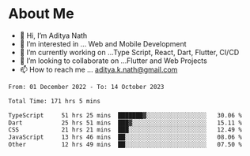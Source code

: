 # About Me

- 👋 Hi, I’m Aditya Nath
- 👀 I’m interested in ... Web and Mobile Development
- 🌱 I’m currently working on ...Type Script, React, Dart, Flutter, CI/CD
- 💞️ I’m looking to collaborate on ...Flutter and Web Projects
- 📫 How to reach me ... aditya.k.nath@gmail.com

<!--START_SECTION:waka-->

```txt
From: 01 December 2022 - To: 14 October 2023

Total Time: 171 hrs 5 mins

TypeScript     51 hrs 25 mins  ███████▓░░░░░░░░░░░░░░░░░   30.06 %
Dart           25 hrs 51 mins  ███▓░░░░░░░░░░░░░░░░░░░░░   15.11 %
CSS            21 hrs 21 mins  ███░░░░░░░░░░░░░░░░░░░░░░   12.49 %
JavaScript     13 hrs 46 mins  ██░░░░░░░░░░░░░░░░░░░░░░░   08.06 %
Other          12 hrs 49 mins  ██░░░░░░░░░░░░░░░░░░░░░░░   07.50 %
```

<!--END_SECTION:waka-->

<!---
kronosking007/kronosking007 is a ✨ special ✨ repository because its `README.md` (this file) appears on your GitHub profile.
You can click the Preview link to take a look at your changes.
--->
